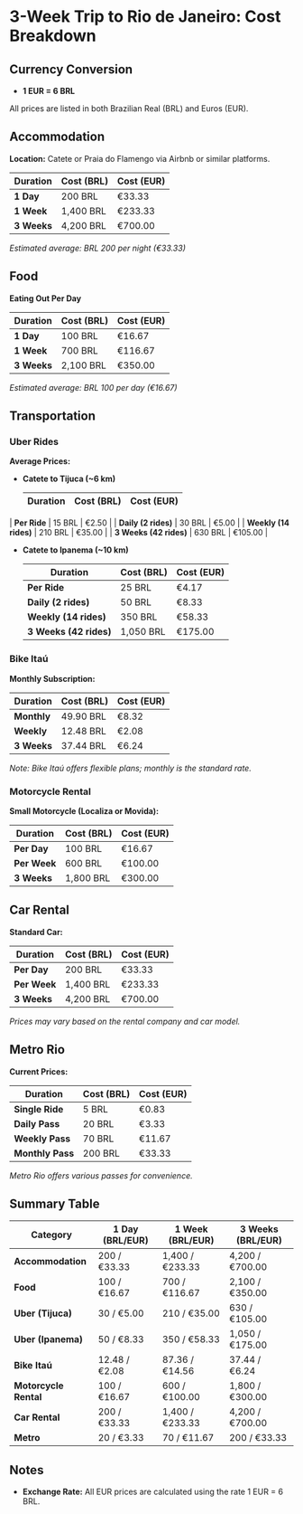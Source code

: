 # 3-Week Trip to Rio de Janeiro: Cost Breakdown

## Currency Conversion
- **1 EUR = 6 BRL**

All prices are listed in both Brazilian Real (BRL) and Euros (EUR).

## Accommodation
**Location:** Catete or Praia do Flamengo via Airbnb or similar platforms.

| Duration | Cost (BRL) | Cost (EUR) |
|----------|------------|------------|
| **1 Day**    | 200 BRL     | €33.33     |
| **1 Week**   | 1,400 BRL   | €233.33    |
| **3 Weeks**  | 4,200 BRL   | €700.00    |

*Estimated average: BRL 200 per night (€33.33)*

## Food
**Eating Out Per Day**

| Duration | Cost (BRL) | Cost (EUR) |
|----------|------------|------------|
| **1 Day**    | 100 BRL     | €16.67     |
| **1 Week**   | 700 BRL     | €116.67    |
| **3 Weeks**  | 2,100 BRL   | €350.00    |

*Estimated average: BRL 100 per day (€16.67)*

## Transportation

### Uber Rides
**Average Prices:**

- **Catete to Tijuca (~6 km)**

  | Duration | Cost (BRL) | Cost (EUR) |
  |----------|------------|------------|
 | **Per Ride** | 15 BRL      | €2.50      |
  | **Daily (2 rides)** | 30 BRL      | €5.00      |
  | **Weekly (14 rides)** | 210 BRL     | €35.00     |
  | **3 Weeks (42 rides)** | 630 BRL     | €105.00    |

- **Catete to Ipanema (~10 km)**

  | Duration | Cost (BRL) | Cost (EUR) |
  |----------|------------|------------|
  | **Per Ride** | 25 BRL      | €4.17      |
  | **Daily (2 rides)** | 50 BRL      | €8.33      |
  | **Weekly (14 rides)** | 350 BRL     | €58.33     |
  | **3 Weeks (42 rides)** | 1,050 BRL   | €175.00    |

### Bike Itaú
**Monthly Subscription:**

| Duration | Cost (BRL) | Cost (EUR) |
|----------|------------|------------|
| **Monthly** | 49.90 BRL  | €8.32      |
| **Weekly**  | 12.48 BRL  | €2.08      |
| **3 Weeks** | 37.44 BRL  | €6.24      |

*Note: Bike Itaú offers flexible plans; monthly is the standard rate.*

### Motorcycle Rental
**Small Motorcycle (Localiza or Movida):**

| Duration | Cost (BRL) | Cost (EUR) |
|----------|------------|------------|
| **Per Day**    | 100 BRL     | €16.67     |
| **Per Week**   | 600 BRL     | €100.00    |
| **3 Weeks**    | 1,800 BRL   | €300.00    |

## Car Rental
**Standard Car:**

| Duration | Cost (BRL) | Cost (EUR) |
|----------|------------|------------|
| **Per Day**    | 200 BRL     | €33.33     |
| **Per Week**   | 1,400 BRL   | €233.33    |
| **3 Weeks**    | 4,200 BRL   | €700.00    |

*Prices may vary based on the rental company and car model.*

## Metro Rio
**Current Prices:**

| Duration | Cost (BRL) | Cost (EUR) |
|----------|------------|------------|
| **Single Ride** | 5 BRL        | €0.83      |
| **Daily Pass**  | 20 BRL       | €3.33      |
| **Weekly Pass** | 70 BRL       | €11.67     |
| **Monthly Pass**| 200 BRL      | €33.33     |

*Metro Rio offers various passes for convenience.*

## Summary Table

| Category          | 1 Day (BRL/EUR) | 1 Week (BRL/EUR) | 3 Weeks (BRL/EUR) |
|-------------------|-----------------|-------------------|--------------------|
| **Accommodation** | 200 / €33.33     | 1,400 / €233.33    | 4,200 / €700.00     |
| **Food**          | 100 / €16.67     | 700 / €116.67      | 2,100 / €350.00     |
| **Uber (Tijuca)** | 30 / €5.00       | 210 / €35.00       | 630 / €105.00       |
| **Uber (Ipanema)**| 50 / €8.33       | 350 / €58.33       | 1,050 / €175.00     |
| **Bike Itaú**     | 12.48 / €2.08    | 87.36 / €14.56     | 37.44 / €6.24       |
| **Motorcycle Rental** | 100 / €16.67 | 600 / €100.00      | 1,800 / €300.00     |
| **Car Rental**    | 200 / €33.33     | 1,400 / €233.33    | 4,200 / €700.00     |
| **Metro**         | 20 / €3.33       | 70 / €11.67        | 200 / €33.33        |

## Notes
- **Exchange Rate:** All EUR prices are calculated using the rate 1 EUR = 6 BRL.